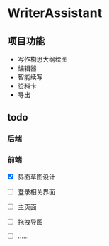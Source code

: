 # WriterAssistant

## 项目功能

* 写作构思大纲绘图
* 编辑器
* 智能续写
* 资料卡
* 导出

## todo

### 后端



### 前端

- [x] 界面草图设计
- [ ] 登录相关界面
- [ ] 主页面
- [ ] 拖拽导图
- [ ] ……

